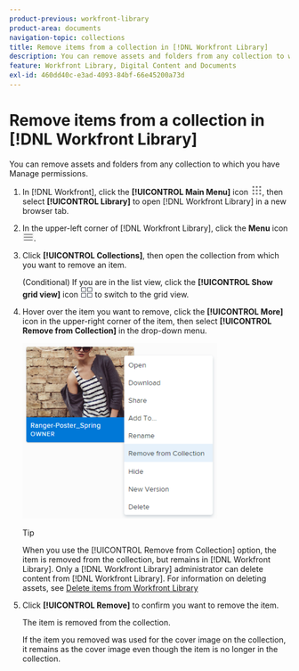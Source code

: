 ```yaml
---
product-previous: workfront-library
product-area: documents
navigation-topic: collections
title: Remove items from a collection in [!DNL Workfront Library]
description: You can remove assets and folders from any collection to which you have Manage permissions.
feature: Workfront Library, Digital Content and Documents
exl-id: 460dd40c-e3ad-4093-84bf-66e45200a73d
---
```

# Remove items from a collection in [!DNL Workfront Library]

You can remove assets and folders from any collection to which you have Manage permissions.

1. In [!DNL Workfront], click the **[!UICONTROL Main Menu]** icon ![](assets/main-menu-icon.png), then select **[!UICONTROL Library]** to open [!DNL Workfront Library] in a new browser tab.
1. In the upper-left corner of [!DNL Workfront Library], click the **Menu** icon ![](assets/library-menu-icon.png).
1. Click **[!UICONTROL Collections]**, then open the collection from which you want to remove an item.

   (Conditional) If you are in the list view, click the **[!UICONTROL Show grid view]** icon ![](assets/grid-view-icon.png) to switch to the grid view.

1. Hover over the item you want to remove, click the **[!UICONTROL More]** icon in the upper-right corner of the item, then select **[!UICONTROL Remove from Collection]** in the drop-down menu.

   ![](assets/remove-from-collection-350x315.png)

   >[!TIP]
   >
   >When you use the [!UICONTROL Remove from Collection] option, the item is removed from the collection, but remains in [!DNL Workfront Library]. Only a [!DNL Workfront Library] administrator can delete content from [!DNL Workfront Library]. For information on deleting assets, see [Delete items from Workfront Library](../../../workfront-library/content-management/delete-items.md)

1. Click **[!UICONTROL Remove]** to confirm you want to remove the item.

   The item is removed from the collection.

   If the item you removed was used for the cover image on the collection, it remains as the cover image even though the item is no longer in the collection.
